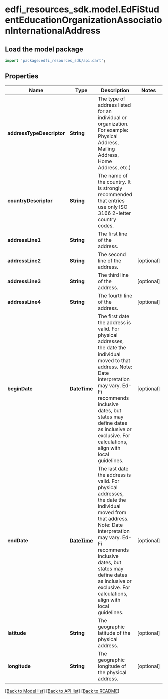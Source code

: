 # edfi_resources_sdk.model.EdFiStudentEducationOrganizationAssociationInternationalAddress

## Load the model package
```dart
import 'package:edfi_resources_sdk/api.dart';
```

## Properties
Name | Type | Description | Notes
------------ | ------------- | ------------- | -------------
**addressTypeDescriptor** | **String** | The type of address listed for an individual or organization. For example:  Physical Address, Mailing Address, Home Address, etc.) | 
**countryDescriptor** | **String** | The name of the country. It is strongly recommended that entries use only ISO 3166 2-letter country codes. | 
**addressLine1** | **String** | The first line of the address. | 
**addressLine2** | **String** | The second line of the address. | [optional] 
**addressLine3** | **String** | The third line of the address. | [optional] 
**addressLine4** | **String** | The fourth line of the address. | [optional] 
**beginDate** | [**DateTime**](DateTime.md) | The first date the address is valid. For physical addresses, the date the individual moved to that address.  Note: Date interpretation may vary. Ed-Fi recommends inclusive dates, but states may define dates as inclusive or exclusive. For calculations, align with local guidelines. | [optional] 
**endDate** | [**DateTime**](DateTime.md) | The last date the address is valid. For physical addresses, the date the individual moved from that address.  Note: Date interpretation may vary. Ed-Fi recommends inclusive dates, but states may define dates as inclusive or exclusive. For calculations, align with local guidelines. | [optional] 
**latitude** | **String** | The geographic latitude of the physical address. | [optional] 
**longitude** | **String** | The geographic longitude of the physical address. | [optional] 

[[Back to Model list]](../README.md#documentation-for-models) [[Back to API list]](../README.md#documentation-for-api-endpoints) [[Back to README]](../README.md)


